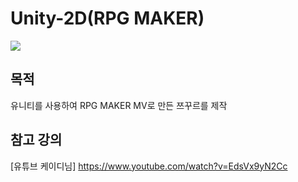 # Unity-2D(RPG MAKER)

<img src="https://img.shields.io/badge/Unity2D-239120?style=flat&logo=C Sharp&logoColor=white"/>

## 목적

유니티를 사용하여 RPG MAKER MV로 만든 쯔꾸르를 제작

## 참고 강의

[유튜브 케이디님] https://www.youtube.com/watch?v=EdsVx9yN2Cc
